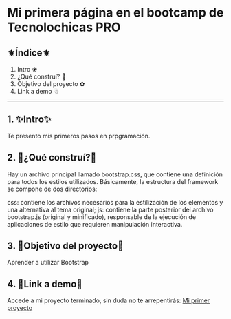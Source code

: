 # Mi primera página en el bootcamp de Tecnolochicas PRO

## ⚜Índice⚜

1. Intro ❀
2. ¿Qué construí? 🥰
3. Objetivo del proyecto ✿
4. Link a demo ☃


****

## 1. ✨Intro✨
Te presento mis primeros pasos en prpgramación.

## 2. 💖¿Qué construí?💖
Hay un archivo principal llamado bootstrap.css, que contiene una definición para todos los estilos utilizados. Básicamente, la estructura del framework se compone de dos directorios:

css: contiene los archivos necesarios para la estilización de los elementos y una alternativa al tema original;
js: contiene la parte posterior del archivo bootstrap.js (original y minificado), responsable de la ejecución de aplicaciones de estilo que requieren manipulación interactiva.

## 3. 🌹Objetivo del proyecto🎨
Aprender a utilizar Bootstrap

## 4. 🌺Link a demo🌺
Accede a mi proyecto terminado, sin duda no te arrepentirás: [Mi primer proyecto](https://roaring-clafoutis-9ec79b.netlify.app)

